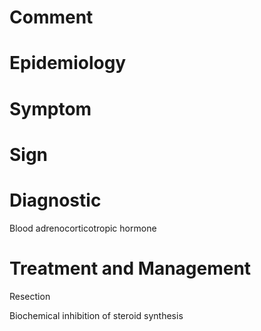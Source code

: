 # Comment

# Epidemiology

# Symptom

# Sign

# Diagnostic

Blood adrenocorticotropic hormone

# Treatment and Management

Resection

Biochemical inhibition of steroid synthesis
